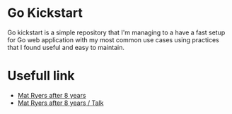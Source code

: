 # Go Kickstart

Go kickstart is a simple repository that I'm managing to a have a fast setup for Go web application
with my most common use cases using practices that I found useful and easy to maintain.

# Usefull link

* [Mat Ryers after 8 years](https://pace.dev/blog/2018/05/09/how-I-write-http-services-after-eight-years.html)
* [Mat Ryers after 8 years / Talk](https://www.youtube.com/watch?v=8TLiGHJTlig)